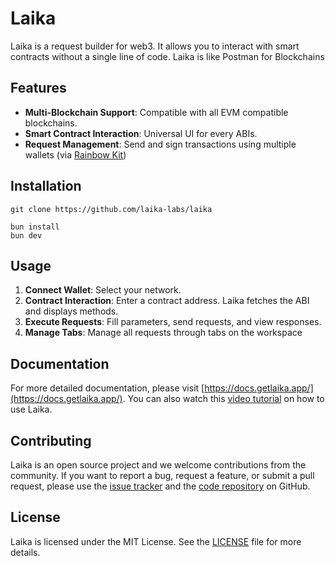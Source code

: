 # Laika

Laika is a request builder for web3. It allows you to interact with smart contracts without a single line of code. Laika is like Postman for Blockchains

## Features

- **Multi-Blockchain Support**: Compatible with all EVM compatible blockchains.
- **Smart Contract Interaction**: Universal UI for every ABIs.
- **Request Management**: Send and sign transactions using multiple wallets (via [Rainbow Kit](https://www.rainbowkit.com/))

## Installation


    git clone https://github.com/laika-labs/laika
    
    bun install
    bun dev

## Usage

1. **Connect Wallet**: Select your network.
2. **Contract Interaction**: Enter a contract address. Laika fetches the ABI and displays methods.
3.  **Execute Requests**: Fill parameters, send requests, and view responses.
4. **Manage Tabs**: Manage all requests through tabs on the workspace

## Documentation

For more detailed documentation, please visit [https://docs.getlaika.app/](https://docs.getlaika.app/). You can also watch this [video tutorial](https://www.youtube.com/watch?v=X_MSM0Lk4CM) on how to use Laika.

## Contributing

Laika is an open source project and we welcome contributions from the community. If you want to report a bug, request a feature, or submit a pull request, please use the [issue tracker](https://github.com/laika-labs/laika/issues) and the [code repository](https://github.com/laika-labs/laika) on GitHub.

## License

Laika is licensed under the MIT License. See the [LICENSE](https://github.com/laika-labs/laika/blob/main/LICENSE) file for more details.